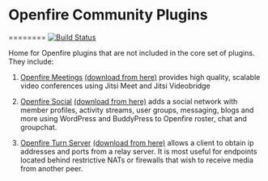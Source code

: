 # Openfire Community Plugins
========
[![Build Status](https://travis-ci.org/igniterealtime/community-plugins.svg?branch=master)](https://travis-ci.org/igniterealtime/community-plugins)

Home for Openfire plugins that are not included in the core set of plugins. They include:

1. [Openfire Meetings](https://github.com/igniterealtime/community-plugins/tree/master/ofmeet) [(download from here)](https://github.com/igniterealtime/community-plugins/raw/master/openfire_4_0_1/target/openfire/plugins/ofmeet.jar) provides high quality, scalable video conferences using Jitsi Meet and Jitsi Videobridge

2. [Openfire Social](https://github.com/igniterealtime/community-plugins/tree/master/ofsocial) [(download from here)](https://github.com/igniterealtime/community-plugins/raw/master/openfire_4_0_1/target/openfire/plugins/ofsocial.jar) adds a social network with member profiles, activity streams, user groups, messaging, blogs and more using WordPress and BuddyPress to Openfire roster, chat and groupchat.

3. [Openfire Turn Server](https://github.com/igniterealtime/community-plugins/tree/master/ofturn) [(download from here)](https://github.com/igniterealtime/community-plugins/raw/master/openfire_4_0_1/target/openfire/plugins/ofturn.jar) allows a client to obtain ip addresses and ports from a relay server. It is most useful for endpoints located behind restrictive NATs or firewalls that wish to receive media from another peer.
